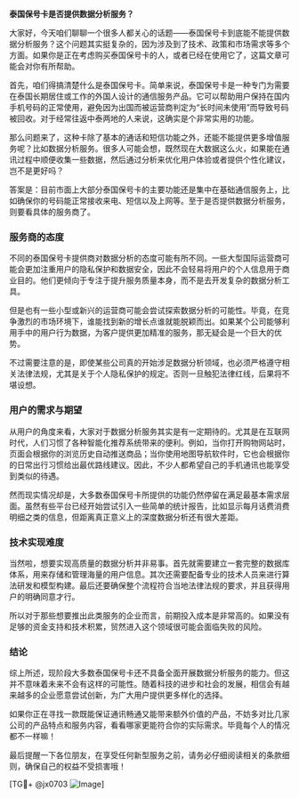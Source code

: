 **泰国保号卡是否提供数据分析服务？**

大家好，今天咱们聊聊一个很多人都关心的话题——泰国保号卡到底能不能提供数据分析服务？这个问题其实挺复杂的，因为涉及到了技术、政策和市场需求等多个方面。如果你是正在考虑购买泰国保号卡的人，或者已经在使用它了，这篇文章可能会对你有所帮助。

首先，咱们得搞清楚什么是泰国保号卡。简单来说，泰国保号卡是一种专门为需要在泰国长期居住或工作的外国人设计的通信服务产品。它可以帮助用户保持在国内手机号码的正常使用，避免因为出国而被运营商判定为“长时间未使用”而导致号码被回收。对于经常往返中泰两地的人来说，这确实是个非常实用的功能。

那么问题来了，这种卡除了基本的通话和短信功能之外，还能不能提供更多增值服务呢？比如数据分析服务。很多人可能会想，既然现在大数据这么火，如果能在通讯过程中顺便收集一些数据，然后通过分析来优化用户体验或者提供个性化建议，岂不是更好吗？

答案是：目前市面上大部分泰国保号卡的主要功能还是集中在基础通信服务上，比如确保你的号码能正常接收来电、短信以及上网等。至于是否提供数据分析服务，则要看具体的服务商了。

### 服务商的态度

不同的泰国保号卡提供商对数据分析的态度可能有所不同。一些大型国际运营商可能会更加注重用户的隐私保护和数据安全，因此不会轻易将用户的个人信息用于商业目的。他们更倾向于专注于提升服务质量本身，而不是去开发复杂的数据分析工具。

但是也有一些小型或新兴的运营商可能会尝试探索数据分析的可能性。毕竟，在竞争激烈的市场环境下，谁能找到新的增长点谁就能脱颖而出。如果某个公司能够利用手中的用户行为数据，为客户提供更加精准的服务，那无疑会是一个巨大的优势。

不过需要注意的是，即使某些公司真的开始涉足数据分析领域，也必须严格遵守相关法律法规，尤其是关于个人隐私保护的规定。否则一旦触犯法律红线，后果将不堪设想。

### 用户的需求与期望

从用户的角度来看，大家对于数据分析服务其实是有一定期待的。尤其是在互联网时代，人们习惯了各种智能化推荐系统带来的便利。例如，当你打开购物网站时，页面会根据你的浏览历史自动推送商品；当你使用地图导航软件时，它也会根据你的日常出行习惯给出最优路线建议。因此，不少人都希望自己的手机通讯也能享受到类似的待遇。

然而现实情况却是，大多数泰国保号卡所提供的功能仍然停留在满足最基本需求层面。虽然有些平台已经开始尝试引入一些简单的统计报告，比如显示每月话费消费明细之类的信息，但距离真正意义上的深度数据分析还有很大差距。

### 技术实现难度

当然啦，想要实现高质量的数据分析并非易事。首先就需要建立一套完整的数据库体系，用来存储和管理海量的用户信息。其次还需要配备专业的技术人员来进行算法研发和模型构建。最后还要确保整个流程符合当地法律法规的要求，并且获得用户的明确同意才行。

所以对于那些想要推出此类服务的企业而言，前期投入成本是非常高的。如果没有足够的资金支持和技术积累，贸然进入这个领域很可能会面临失败的风险。

### 结论

综上所述，现阶段大多数泰国保号卡还不具备全面开展数据分析服务的能力。但这并不意味着未来不会有这样的可能性。随着科技的进步和社会的发展，相信会有越来越多的企业愿意尝试创新，为广大用户提供更多样化的选择。

如果你正在寻找一款既能保证通讯畅通又能带来额外价值的产品，不妨多对比几家公司的产品特点和服务内容，看看哪家更能符合你的实际需求。毕竟每个人的情况都不一样嘛！

最后提醒一下各位朋友，在享受任何新型服务之前，请务必仔细阅读相关的条款细则，确保自己的权益不受损害哦！

[TG💪+ @jx0703 ![Image](https://github.com/user-attachments/assets/dbca1d08-cadb-493c-b0ec-ad6f7a83f270)]